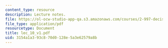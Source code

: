 ```yaml
---
content_type: resource
description: Lecture notes.
file: https://ol-ocw-studio-app-qa.s3.amazonaws.com/courses/2-997-decision-making-in-large-scale-systems-spring-2004/3154a1a393c870d0128e5a3e62579a8b_lec_10_v1.pdf
file_type: application/pdf
resourcetype: Document
title: lec_10_v1.pdf
uid: 3154a1a3-93c8-70d0-128e-5a3e62579a8b
---
```

